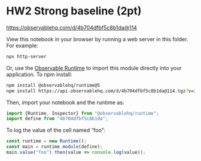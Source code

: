 # HW2 Strong baseline (2pt)

https://observablehq.com/d/4b704dfbf5c8b1da@114

View this notebook in your browser by running a web server in this folder. For
example:

~~~sh
npx http-server
~~~

Or, use the [Observable Runtime](https://github.com/observablehq/runtime) to
import this module directly into your application. To npm install:

~~~sh
npm install @observablehq/runtime@5
npm install https://api.observablehq.com/d/4b704dfbf5c8b1da@114.tgz?v=3
~~~

Then, import your notebook and the runtime as:

~~~js
import {Runtime, Inspector} from "@observablehq/runtime";
import define from "4b704dfbf5c8b1da";
~~~

To log the value of the cell named “foo”:

~~~js
const runtime = new Runtime();
const main = runtime.module(define);
main.value("foo").then(value => console.log(value));
~~~
